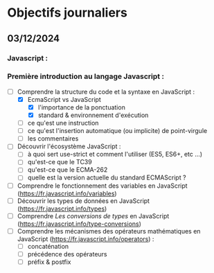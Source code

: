 # Objectifs journaliers

## 03/12/2024

### Javascript :

### Première introduction au langage Javascript :

- [ ] Comprendre la structure du code et la syntaxe en JavaScript :
  - [x] EcmaScript vs JavaScript
    - [x] l'importance de la ponctuation
    - [x] standard & environnement d'exécution
  - [ ] ce qu'est une instruction
  - [ ] ce qu'est l'insertion automatique (ou implicite) de point-virgule
  - [ ] les commentaires
- [ ] Découvrir l'écosystème JavaScript :
  - [ ] à quoi sert use-strict et comment l'utiliser (ES5, ES6+, etc ...)
  - [ ] qu'est-ce que le TC39
  - [ ] qu'est-ce que le ECMA-262
  - [ ] quelle est la version actuelle du standard ECMAScript ?
- [ ] Comprendre le fonctionnement des variables en JavaScript (https://fr.javascript.info/variables)
- [ ] Découvrir les types de données en JavaScript (https://fr.javascript.info/types)
- [ ] Comprendre _Les conversions de types_ en JavaScript (https://fr.javascript.info/type-conversions)
- [ ] Comprendre les mécanismes des opérateurs mathématiques en JavaScript (https://fr.javascript.info/operators) :
  - [ ] concaténation
  - [ ] précédence des opérateurs
  - [ ] préfix & postfix
